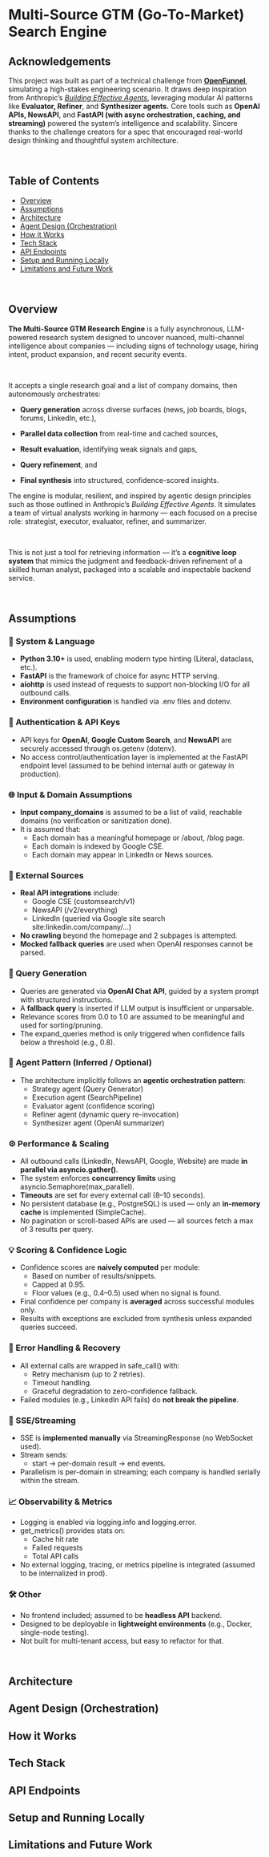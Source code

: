 # Multi-Source GTM (Go-To-Market) Search Engine

## Acknowledgements
This project was built as part of a technical challenge from **[OpenFunnel](https://www.ycombinator.com/companies/openfunnel)**, simulating a high-stakes engineering scenario. It draws deep inspiration from Anthropic’s [_Building Effective Agents_](https://www.anthropic.com/engineering/building-effective-agents), leveraging modular AI patterns like **Evaluator, Refiner**, and **Synthesizer agents.** Core tools such as **OpenAI APIs, NewsAPI**, and **FastAPI (with async orchestration, caching, and streaming)** powered the system’s intelligence and scalability. Sincere thanks to the challenge creators for a spec that encouraged real-world design thinking and thoughtful system architecture.

<br>

## Table of Contents

- [Overview](#overview)
- [Assumptions](#assumptions)
- [Architecture](#architecture)
- [Agent Design (Orchestration)](#agent-design-orchestration)
- [How it Works](#how-it-works)
- [Tech Stack](#tech-stack)
- [API Endpoints](#api-endpoints)
- [Setup and Running Locally](#setup-and-running-locally)
- [Limitations and Future Work](#limitations-and-future-work)

<br>


## Overview
**The Multi-Source GTM Research Engine** is a fully asynchronous, LLM-powered research system designed to uncover nuanced, multi-channel intelligence about companies — including signs of technology usage, hiring intent, product expansion, and recent security events.

<br>

It accepts a single research goal and a list of company domains, then autonomously orchestrates:

-   **Query generation** across diverse surfaces (news, job boards, blogs, forums, LinkedIn, etc.),
    
-   **Parallel data collection** from real-time and cached sources,
    
-   **Result evaluation**, identifying weak signals and gaps,
    
-   **Query refinement**, and
    
-   **Final synthesis** into structured, confidence-scored insights.
    

  

The engine is modular, resilient, and inspired by agentic design principles such as those outlined in Anthropic’s _Building Effective Agents_. It simulates a team of virtual analysts working in harmony — each focused on a precise role: strategist, executor, evaluator, refiner, and summarizer.

<br>

This is not just a tool for retrieving information — it’s a **cognitive loop system** that mimics the judgment and feedback-driven refinement of a skilled human analyst, packaged into a scalable and inspectable backend service.

<br>


## Assumptions
### **🧱 System & Language**
-   **Python 3.10+** is used, enabling modern type hinting (Literal, dataclass, etc.).
-   **FastAPI** is the framework of choice for async HTTP serving.
-   **aiohttp** is used instead of requests to support non-blocking I/O for all outbound calls.
-   **Environment configuration** is handled via .env files and dotenv.

### **🔐 Authentication & API Keys**
-   API keys for **OpenAI**, **Google Custom Search**, and **NewsAPI** are securely accessed through os.getenv (dotenv).    
-   No access control/authentication layer is implemented at the FastAPI endpoint level (assumed to be behind internal auth or gateway in production).

### **🌐 Input & Domain Assumptions**
-   **Input company_domains** is assumed to be a list of valid, reachable domains (no verification or sanitization done).
-   It is assumed that:
    -   Each domain has a meaningful homepage or /about, /blog page.
    -   Each domain is indexed by Google CSE.    
    -   Each domain may appear in LinkedIn or News sources.

### **📡 External Sources**
-   **Real API integrations** include:  
    -   Google CSE (customsearch/v1)    
    -   NewsAPI (/v2/everything)     
    -   LinkedIn (queried via Google site search site:linkedin.com/company/...)
-   **No crawling** beyond the homepage and 2 subpages is attempted.    
-   **Mocked fallback queries** are used when OpenAI responses cannot be parsed.

### **🔁 Query Generation**
-   Queries are generated via **OpenAI Chat API**, guided by a system prompt with structured instructions.
-   A **fallback query** is inserted if LLM output is insufficient or unparsable.
-   Relevance scores from 0.0 to 1.0 are assumed to be meaningful and used for sorting/pruning.
-   The expand_queries method is only triggered when confidence falls below a threshold (e.g., 0.8).

### **🤖 Agent Pattern (Inferred / Optional)**
-   The architecture implicitly follows an **agentic orchestration pattern**:
    -   Strategy agent (Query Generator)
    -   Execution agent (SearchPipeline) 
    -   Evaluator agent (confidence scoring)
    -   Refiner agent (dynamic query re-invocation)
    -   Synthesizer agent (OpenAI summarizer)

### **⚙️ Performance & Scaling**
-   All outbound calls (LinkedIn, NewsAPI, Google, Website) are made **in parallel via asyncio.gather()**.
-   The system enforces **concurrency limits** using asyncio.Semaphore(max_parallel).
-   **Timeouts** are set for every external call (8–10 seconds).
-   No persistent database (e.g., PostgreSQL) is used — only an **in-memory cache** is implemented (SimpleCache).
-   No pagination or scroll-based APIs are used — all sources fetch a max of 3 results per query.

### **💡 Scoring & Confidence Logic**
-   Confidence scores are **naively computed** per module:
    -   Based on number of results/snippets.    
    -   Capped at 0.95.
    -   Floor values (e.g., 0.4–0.5) used when no signal is found.
-   Final confidence per company is **averaged** across successful modules only.    
-   Results with exceptions are excluded from synthesis unless expanded queries succeed.

### **🧪 Error Handling & Recovery**
-   All external calls are wrapped in safe_call() with:
    -   Retry mechanism (up to 2 retries).
    -   Timeout handling.
    -   Graceful degradation to zero-confidence fallback.
-   Failed modules (e.g., LinkedIn API fails) do **not break the pipeline**.

### **🔄 SSE/Streaming**
-   SSE is **implemented manually** via StreamingResponse (no WebSocket used).
-   Stream sends:
    -   start → per-domain result → end events.
-   Parallelism is per-domain in streaming; each company is handled serially within the stream.

### **📈 Observability & Metrics**
-   Logging is enabled via logging.info and logging.error.
-   get_metrics() provides stats on:
    -   Cache hit rate
    -   Failed requests
    -   Total API calls
-   No external logging, tracing, or metrics pipeline is integrated (assumed to be internalized in prod).

### **🛠️ Other**
-   No frontend included; assumed to be **headless API** backend.
-   Designed to be deployable in **lightweight environments** (e.g., Docker, single-node testing).
-   Not built for multi-tenant access, but easy to refactor for that.

<br>

## Architecture
<!-- Describe overall architecture -->

## Agent Design (Orchestration)
<!-- Dive into agent‐level design and orchestration -->

## How it Works
<!-- Explain the workflow step by step -->

## Tech Stack
<!-- Specify languages, frameworks, libraries, etc. -->

## API Endpoints
<!-- Document each REST/GraphQL endpoint -->

## Setup and Running Locally
<!-- Local install, env vars, run commands -->

## Limitations and Future Work
<!-- Caveats, known issues, and planned improvements -->

